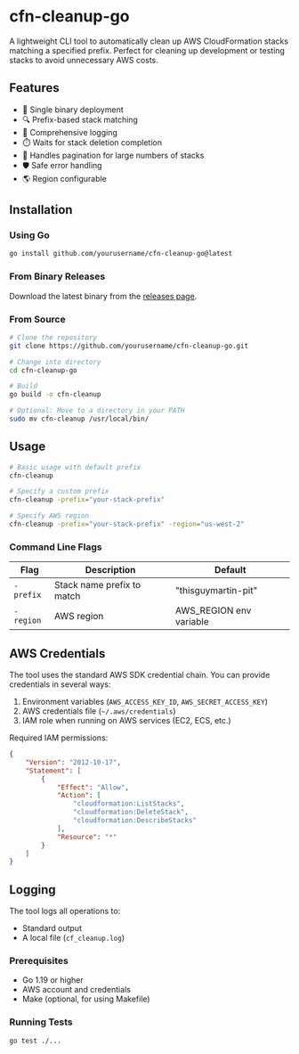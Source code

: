 # cfn-cleanup-go

A lightweight CLI tool to automatically clean up AWS CloudFormation stacks matching a specified prefix. Perfect for cleaning up development or testing stacks to avoid unnecessary AWS costs.

## Features

- 🚀 Single binary deployment
- 🔍 Prefix-based stack matching
- 📝 Comprehensive logging
- ⏱️ Waits for stack deletion completion
- 🔄 Handles pagination for large numbers of stacks
- 🛡️ Safe error handling
- 🌎 Region configurable

## Installation

### Using Go

```bash
go install github.com/yourusername/cfn-cleanup-go@latest
```

### From Binary Releases

Download the latest binary from the [releases page](https://github.com/yourusername/cfn-cleanup-go/releases).

### From Source

```bash
# Clone the repository
git clone https://github.com/yourusername/cfn-cleanup-go.git

# Change into directory
cd cfn-cleanup-go

# Build
go build -o cfn-cleanup

# Optional: Move to a directory in your PATH
sudo mv cfn-cleanup /usr/local/bin/
```

## Usage

```bash
# Basic usage with default prefix
cfn-cleanup

# Specify a custom prefix
cfn-cleanup -prefix="your-stack-prefix"

# Specify AWS region
cfn-cleanup -prefix="your-stack-prefix" -region="us-west-2"
```

### Command Line Flags

| Flag | Description | Default |
|------|-------------|---------|
| `-prefix` | Stack name prefix to match | "thisguymartin-pit" |
| `-region` | AWS region | AWS_REGION env variable |

## AWS Credentials

The tool uses the standard AWS SDK credential chain. You can provide credentials in several ways:

1. Environment variables (`AWS_ACCESS_KEY_ID`, `AWS_SECRET_ACCESS_KEY`)
2. AWS credentials file (`~/.aws/credentials`)
3. IAM role when running on AWS services (EC2, ECS, etc.)

Required IAM permissions:
```json
{
    "Version": "2012-10-17",
    "Statement": [
        {
            "Effect": "Allow",
            "Action": [
                "cloudformation:ListStacks",
                "cloudformation:DeleteStack",
                "cloudformation:DescribeStacks"
            ],
            "Resource": "*"
        }
    ]
}
```

## Logging

The tool logs all operations to:
- Standard output
- A local file (`cf_cleanup.log`)


### Prerequisites

- Go 1.19 or higher
- AWS account and credentials
- Make (optional, for using Makefile)

### Running Tests

```bash
go test ./...
```
